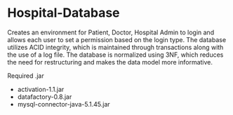 # Hospital-Database

Creates an environment for Patient, Doctor, Hospital Admin to login and allows each user to set a permission based on the login type. The database utilizes ACID integrity, which is maintained through transactions along with the use of a log file. The database is normalized using 3NF, which reduces the need for restructuring and makes the data model more informative.

Required .jar
- activation-1.1.jar
- datafactory-0.8.jar
- mysql-connector-java-5.1.45.jar
